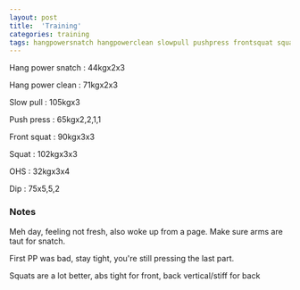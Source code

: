```yaml
---
layout: post
title:  'Training'
categories: training
tags: hangpowersnatch hangpowerclean slowpull pushpress frontsquat squat ohs dip
---
```


Hang power snatch   :   44kgx2x3

Hang power clean    :   71kgx2x3

Slow pull   :   105kgx3

Push press  :   65kgx2,2,1,1

Front squat :   90kgx3x3

Squat       :   102kgx3x3

OHS         :   32kgx3x4

Dip         :   75x5,5,2

### Notes

Meh day, feeling not fresh, also woke up from a page. Make sure arms are taut for snatch.

First PP was bad, stay tight, you're still pressing the last part.

Squats are a lot better, abs tight for front, back vertical/stiff for back
